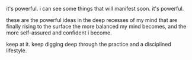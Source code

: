 it's powerful. i can see some things that will manifest soon. it's powerful.

these are the powerful ideas in the deep recesses of my mind that are finally rising to the surface the more balanced my mind becomes, and the more self-assured and confident i become.

keep at it. keep digging deep through the practice and a disciplined lifestyle.